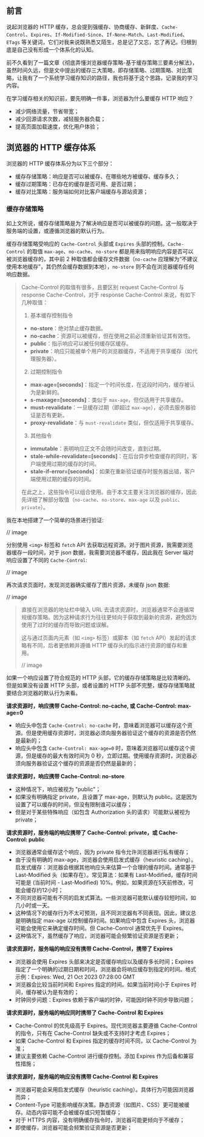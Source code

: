 ## 前言

说起浏览器的 HTTP 缓存，总会提到强缓存、协商缓存、新鲜度、`Cache-Control`、`Expires`、`If-Modified-Since`、`If-None-Match`、`Last-Modified`、`ETags` 等关键词，它们对我来说既熟悉又陌生，总是记了又忘，忘了再记。归根到底是自己没有形成一个体系化的认知。

前不久看到了一篇文章《彻底弄懂浏览器缓存策略-基于缓存策略三要素分解法》，虽然时间久远，但是文中提出的缓存三大策略，即存储策略、过期策略、对比策略，让我有了一个系统学习缓存知识的路径，我也将基于这个思路，记录我的学习内容。

在学习缓存相关的知识前，要先明确一件事，浏览器为什么要缓存 HTTP 响应？

- 减少网络流量，节省带宽；
- 减少回源请求次数，减轻服务器负载；
- 提高页面加载速度，优化用户体验；

## 浏览器的 HTTP 缓存体系

浏览器的 HTTP 缓存体系分为以下三个部分：

- 缓存存储策略：响应是否可以被缓存、在哪些地方被缓存、缓存多久；
- 缓存过期策略：已存在的缓存是否可用、是否过期；
- 缓存对比策略：服务端如何对比客户端缓存与源站资源；

### 缓存存储策略

如上文所说，缓存存储策略是为了解决响应是否可以被缓存的问题。这一般取决于服务端的设置，或遵循浏览器的默认行为。

缓存存储策略受响应的 `Cache-Control` 头部或 `Expires` 头部的控制。`Cache-Control` 的取值 `max-age`、`no-cache`、`no-store` 都是用来指明响应内容是否可以被浏览器缓存的，其中前 2 种取值都会缓存文件数据（`no-cache` 应理解为“不建议使用本地缓存”，其仍然会缓存数据到本地），`no-store` 则不会在浏览器缓存任何响应数据。



> Cache-Control 的取值有很多，且要区别 request Cache-Control 与 response Cache-Control，对于 response Cache-Control 来说，有如下几种取值：
>
> 1. 基本缓存控制指令
>   - **no-store**：绝对禁止缓存数据。
>   - **no-cache**：资源可以被缓存，但在使用之前必须重新验证其有效性。
>   - **public**：指示响应可以被任何缓存区缓存。
>   - **private**：响应只能被单个用户的浏览器缓存，不适用于共享缓存（如代理服务器）。
>
>   2. 过期控制指令
>   - **max-age=[seconds]**：指定一个时间长度，在这段时间内，缓存被认为是新鲜的。
>   - **s-maxage=[seconds]**：类似于 `max-age`，但仅适用于共享缓存。
>   - **must-revalidate**：一旦缓存过期（即超过 `max-age`），必须去服务器验证是否有更新。
>   - **proxy-revalidate**：与 `must-revalidate` 类似，但仅适用于共享缓存。
>
>   3. 其他指令
>   - **immutable**：表明响应正文不会随时间改变，直到过期。
>   - **stale-while-revalidate=[seconds]**：在后台异步检查缓存的同时，客户端使用过期的缓存的时间。
>   - **stale-if-error=[seconds]**：如果在重新验证缓存时服务器出错，客户端使用过期的缓存的时间。
>
>   在此之上，这些指令可以组合使用。由于本文主要关注浏览器的缓存，因此先详细了解部分取值（`no-cache`、`no-store`、`max-age` 以及 `public`、`private`）。



我在本地搭建了一个简单的场景进行验证:

// image

分别使用 `<img>` 标签和 `fetch` API 去获取远程资源。对于图片资源，我需要浏览器缓存一段时间，对于 json 数据，我需要浏览器不缓存，因此我在 Server 端对响应设置了不同的 `Cache-Control`:

// image

再次请求页面时，发现浏览器确实缓存了图片资源，未缓存 json 数据:

// image

> 直接在浏览器的地址栏中输入 URL 去请求资源时，浏览器通常不会遵循常规缓存策略。因为这种请求行为往往更倾向于获取到最新的资源，避免因为使用了过时的缓存而导致问题或误解。
>
> 这与通过页面内元素（如 `<img>` 标签）或脚本（如 `fetch` API）发起的请求略有不同，后者更依赖并遵循 HTTP 缓存头的指示进行资源的缓存和重用。
>
> // image



如果一个响应设置了符合规范的 HTTP 头部，它的缓存存储策略是比较清晰的。但是如果没有设置 HTTP 头部，或者设置的 HTTP 头部不完整，缓存存储策略就要结合浏览器的默认行为来看。

**请求资源时，响应携带 Cache-Control: no-cache, 或 Cache-Control: max-age=0**

- 响应头中包含 `Cache-Control: no-cache` 时，意味着浏览器可以缓存这个资源。但是使用缓存资源时，浏览器必须向服务器验证这个缓存的资源是否仍然是最新的；
- 响应头中包含 `Cache-Control: max-age=0` 时，意味着浏览器可以缓存这个资源，但是缓存的最大有效时间为 0 秒，立即过期。使用缓存资源时，浏览器必须向服务器验证这个缓存的资源是否仍然是最新的；

**请求资源时，响应携带 Cache-Control: no-store**

- 这种情况下，响应被视为 "public"；
- 如果没有明确指定 private，且设置了 max-age，则默认为 public。这是因为设置了可以缓存的时间，但没有限制谁可以缓存；
- 但是对于某些特殊响应（如包含 Authorization 头的请求）可能默认被视为 private；

**请求资源时，服务端的响应携带了 Cache-Control: private，或  Cache-Control: public**

- 浏览器通常会缓存这个响应，因为 private 指令允许浏览器进行私有缓存；
- 由于没有明确的 max-age，浏览器会使用启发式缓存（heuristic caching）。启发式缓存：浏览器会根据其他响应头来估算一个合理的缓存时间。通常基于 Last-Modified 头（如果存在）。常见算法：如果有 Last-Modified，缓存时间可能是 (当前时间 - Last-Modified) 10%。例如，如果资源在5天前修改，可能会缓存约12小时；
- 不同浏览器可能有不同的启发式算法。一些浏览器可能默认缓存较短时间，如几小时或一天。
- 这种情况下的缓存行为不太可预测，且不同浏览器有不同表现。因此，建议总是明确指定 max-age 以控制缓存时间。如果响应中包含 Expires 头，浏览器可能会使用它来确定缓存时间。但 Cache-Control 通常优先于 Expires。
- 这种情况下，虽然缓存了响应，浏览器可能会频繁验证资源是否更新；

**请求资源时，服务端的响应没有携带 Cache-Control，携带了 Expires**

- 浏览器会使用 Expires 头部来决定是否缓存响应以及缓存多长时间；Expires 指定了一个明确的过期日期和时间，浏览器会将响应缓存到指定的时间。格式示例：Expires: Wed, 21 Oct 2023 07:28:00 GMT
- 浏览器会比较当前时间和 Expires 指定的时间。如果当前时间小于 Expires 时间，缓存被认为是有效的；
- 时钟同步问题：Expires 依赖于客户端的时钟，可能因时钟不同步导致问题；

**请求资源时，服务端的响应同时携带了 Cache-Control 和 Expires**

- Cache-Control 的优先级高于 Expires。现代浏览器主要遵循 Cache-Control 的指令，只有在 Cache-Control 缺失或不支持时才考虑 Expires；
- 如果 Cache-Control 和 Expires 指定的缓存时间不同，以 Cache-Control 为准；
- 建议主要依赖 Cache-Control 进行缓存控制。添加 Expires 作为后备和兼容性措施；

**请求资源时，服务端的响应没有携带 Cache-Control 和 Expires**

- 浏览器可能会采用启发式缓存（heuristic caching）。具体行为可能因浏览器而异；
- Content-Type 可能影响缓存决策。静态资源（如图片、CSS）更可能被缓存。动态内容可能不会被缓存或只短暂缓存；
- 对于 HTTPS 内容，没有明确缓存指令时，浏览器可能更倾向于不缓存；
- 即使缓存，浏览器可能会频繁验证资源是否更新；